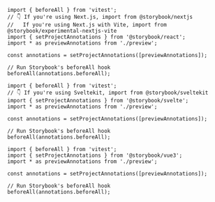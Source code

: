 ```tsx filename=".storybook/vitest.setup.ts" renderer="react" language="ts"
import { beforeAll } from 'vitest';
// 👇 If you're using Next.js, import from @storybook/nextjs
//   If you're using Next.js with Vite, import from @storybook/experimental-nextjs-vite
import { setProjectAnnotations } from '@storybook/react';
import * as previewAnnotations from './preview';

const annotations = setProjectAnnotations([previewAnnotations]);

// Run Storybook's beforeAll hook
beforeAll(annotations.beforeAll);
```

```tsx filename=".storybook/vitest.setup.ts" renderer="svelte" language="ts"
import { beforeAll } from 'vitest';
// 👇 If you're using Sveltekit, import from @storybook/sveltekit
import { setProjectAnnotations } from '@storybook/svelte';
import * as previewAnnotations from './preview';

const annotations = setProjectAnnotations([previewAnnotations]);

// Run Storybook's beforeAll hook
beforeAll(annotations.beforeAll);
```

```tsx filename=".storybook/vitest.setup.ts" renderer="vue" language="ts"
import { beforeAll } from 'vitest';
import { setProjectAnnotations } from '@storybook/vue3';
import * as previewAnnotations from './preview';

const annotations = setProjectAnnotations([previewAnnotations]);

// Run Storybook's beforeAll hook
beforeAll(annotations.beforeAll);
```
